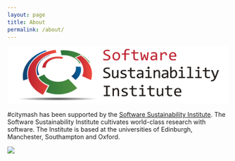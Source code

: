 ```yaml
---
layout: page
title: About
permalink: /about/
---
```


![](images/ssi.png "ssi")

\#citymash has been supported by the [Software Sustainability Institute](http://www.software.ac.uk/). The Software Sustainability Institute cultivates world-class research with software. The Institute is based at the universities of Edinburgh, Manchester, Southampton and Oxford.

![](https%3A%2F%2Fepriego.wordpress.com%2F2014%2F12%2F12%2Fa-citylis-2014-2015-term-1-twitter-archive%2F&ei=QPQsVdTBHMjBPJm9gbgB&bvm=bv.90790515,d.bGg&psig=AFQjCNFbgyR5Mas1HOp5Sk03luIGyMzxPg&ust=1429095867192161)
